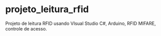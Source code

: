 # projeto_leitura_rfid
Projeto de leitura RFID usando VIsual Studio C#, Arduino, RFID MIFARE, controle de acesso.
